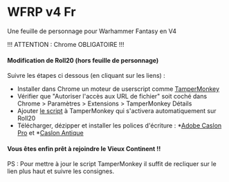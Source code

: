# WFRP v4 Fr

 Une feuille de personnage pour Warhammer Fantasy en V4
 
 
 !!! ATTENTION : Chrome OBLIGATOIRE !!!
 
 #### Modification de Roll20 (hors feuille de personnage)

Suivre les étapes ci dessous (en cliquant sur les liens) :

* Installer dans Chrome un moteur de userscript comme [TamperMonkey](https://chrome.google.com/webstore/detail/tampermonkey/dhdgffkkebhmkfjojejmpbldmpobfkfo)
* Vérifier que "Autoriser l'accès aux URL de fichier" soit coché dans Chrome > Paramètres > Extensions > TamperMonkey Détails
* Ajouter [le script](https://raw.githubusercontent.com/TheDjull/WFRP-v4-Fr/master/TamperMonkey/WFRP4_fr.user.js) à TamperMonkey qui s'activera automatiquement sur Roll20
* Télécharger, dézipper et installer les polices d'écriture :
*[Adobe Caslon Pro](https://github.com/TheDjull/WFRP-v4-Fr/blob/master/Roll20/Fonts/Adobe%20Caslon%20Pro.zip) et
*[Caslon Antique](https://github.com/TheDjull/WFRP-v4-Fr/blob/master/Roll20/Fonts/Caslon%20Antique.zip)

 #### Vous êtes enfin prêt à rejoindre le Vieux Continent !!
 
 
 PS : Pour mettre à jour le script TamperMonkey il suffit de recliquer sur le lien plus haut et suivre les consignes.



